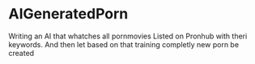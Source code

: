 # AIGeneratedPorn
Writing an AI that whatches all pornmovies Listed on Pronhub with theri keywords. And then let based on that training completly new porn be created
